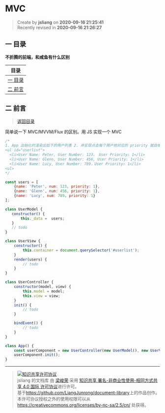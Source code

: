 MVC
===

> Create by **jsliang** on **2020-09-16 21:25:41**  
> Recently revised in **2020-09-16 21:26:27**

## <a name="chapter-one" id="chapter-one"></a>一 目录

**不折腾的前端，和咸鱼有什么区别**

| 目录 |
| --- |
| [一 目录](#chapter-one) |
| <a name="catalog-chapter-two" id="catalog-chapter-two"></a>[二 前言](#chapter-two) |

## <a name="chapter-two" id="chapter-two"></a>二 前言

> [返回目录](#chapter-one)

简单说一下 MVC/MVVM/Flux 的区别。用 JS 实现一个 MVC

```js
/* 
1. App 出始化时渲染出如下的用户列表 2. 并实现点击每个用户他对应的 priority 就自增
<ul id="userlist">
  <li>User Name: Peter, User Number: 123， User Priority: 1</li>
  <li>User Name: Glenn, User Number: 456, User Priority: 1</li>
  <li>User Name: Lucy, User Number: 789，User Priority: 1</li>
<ul>
*/

const users = [    
    {name: 'Peter', num: 123, priority: 1},    
    {name: 'Glenn', num: 456, priority: 1},    
    {name: 'Lucy', num: 789, priority: 1}  
];

class UserModel {
   constructor() {
       this._data =  users;
   }
   // todo
}

class UserView {
    constructor() {
        this.container = document.querySelector('#userlist');
    }
    render(users) {
        // todo
    }
}

class UserController {
    constructor(model, view) {
        this.model = model;
        this.view = view;
    }
    init() {
        // todo
    }

    bindEvent() {
        // todo
    }
}

class App() {
    const userComponent = new UserController(new UserModel(), new UserView());
    userComponent.init();
}
```

---

> <a rel="license" href="http://creativecommons.org/licenses/by-nc-sa/4.0/"><img alt="知识共享许可协议" style="border-width:0" src="https://i.creativecommons.org/l/by-nc-sa/4.0/88x31.png" /></a><br /><span xmlns:dct="http://purl.org/dc/terms/" property="dct:title">jsliang 的文档库</span> 由 <a xmlns:cc="http://creativecommons.org/ns#" href="https://github.com/LiangJunrong/document-library" property="cc:attributionName" rel="cc:attributionURL">梁峻荣</a> 采用 <a rel="license" href="http://creativecommons.org/licenses/by-nc-sa/4.0/">知识共享 署名-非商业性使用-相同方式共享 4.0 国际 许可协议</a>进行许可。<br />基于<a xmlns:dct="http://purl.org/dc/terms/" href="https://github.com/LiangJunrong/document-library" rel="dct:source">https://github.com/LiangJunrong/document-library</a>上的作品创作。<br />本许可协议授权之外的使用权限可以从 <a xmlns:cc="http://creativecommons.org/ns#" href="https://creativecommons.org/licenses/by-nc-sa/2.5/cn/" rel="cc:morePermissions">https://creativecommons.org/licenses/by-nc-sa/2.5/cn/</a> 处获得。